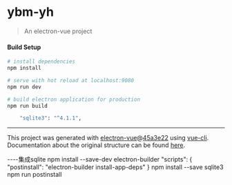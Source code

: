 # ybm-yh

> An electron-vue project

#### Build Setup

``` bash
# install dependencies
npm install

# serve with hot reload at localhost:9080
npm run dev

# build electron application for production
npm run build

    "sqlite3": "^4.1.1",


```

---

This project was generated with [electron-vue](https://github.com/SimulatedGREG/electron-vue)@[45a3e22](https://github.com/SimulatedGREG/electron-vue/tree/45a3e224e7bb8fc71909021ccfdcfec0f461f634) using [vue-cli](https://github.com/vuejs/vue-cli). Documentation about the original structure can be found [here](https://simulatedgreg.gitbooks.io/electron-vue/content/index.html).


----集成sqlite 
npm install --save-dev electron-builder
"scripts": {
    "postinstall": "electron-builder install-app-deps"
}
npm install --save sqlite3
npm run postinstall